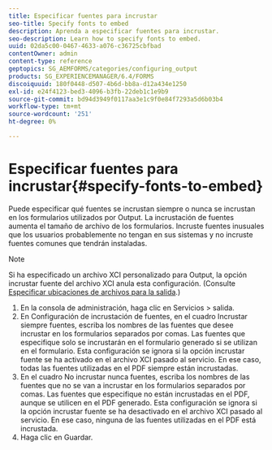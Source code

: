 ```yaml
---
title: Especificar fuentes para incrustar
seo-title: Specify fonts to embed
description: Aprenda a especificar fuentes para incrustar.
seo-description: Learn how to specify fonts to embed.
uuid: 02da5c00-0467-4633-a076-c36725cbfbad
contentOwner: admin
content-type: reference
geptopics: SG_AEMFORMS/categories/configuring_output
products: SG_EXPERIENCEMANAGER/6.4/FORMS
discoiquuid: 180f0448-d507-4b6d-bb8a-d12a434e1250
exl-id: e24f4123-bed3-4096-b3fb-22deb1c1e9b9
source-git-commit: bd94d3949f0117aa3e1c9f0e84f7293a5d6b03b4
workflow-type: tm+mt
source-wordcount: '251'
ht-degree: 0%

---
```


# Especificar fuentes para incrustar{#specify-fonts-to-embed}

Puede especificar qué fuentes se incrustan siempre o nunca se incrustan en los formularios utilizados por Output. La incrustación de fuentes aumenta el tamaño de archivo de los formularios. Incruste fuentes inusuales que los usuarios probablemente no tengan en sus sistemas y no incruste fuentes comunes que tendrán instaladas.

>[!NOTE]
>
>Si ha especificado un archivo XCI personalizado para Output, la opción incrustar fuente del archivo XCI anula esta configuración. (Consulte [Especificar ubicaciones de archivos para la salida](/help/forms/using/admin-help/specify-file-locations-output.md#specify-file-locations-for-output).)

1. En la consola de administración, haga clic en Servicios > salida.
1. En Configuración de incrustación de fuentes, en el cuadro Incrustar siempre fuentes, escriba los nombres de las fuentes que desee incrustar en los formularios separados por comas. Las fuentes que especifique solo se incrustarán en el formulario generado si se utilizan en el formulario. Esta configuración se ignora si la opción incrustar fuente se ha activado en el archivo XCI pasado al servicio. En ese caso, todas las fuentes utilizadas en el PDF siempre están incrustadas.
1. En el cuadro No incrustar nunca fuentes, escriba los nombres de las fuentes que no se van a incrustar en los formularios separados por comas. Las fuentes que especifique no están incrustadas en el PDF, aunque se utilicen en el PDF generado. Esta configuración se ignora si la opción incrustar fuente se ha desactivado en el archivo XCI pasado al servicio. En ese caso, ninguna de las fuentes utilizadas en el PDF está incrustada.
1. Haga clic en Guardar.
